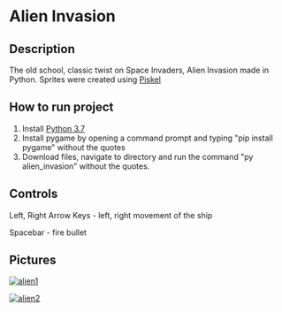 Alien Invasion
=========================
Description
-------------------
The old school, classic twist on Space Invaders, Alien Invasion made in Python. Sprites were created using [Piskel](https://www.piskelapp.com/)

How to run project
--------------------  
1) Install [Python 3.7](https://www.python.org/downloads/release/python-370/)   
2) Install pygame by opening a command prompt and typing "pip install pygame" without the quotes
3) Download files, navigate to directory and run the command "py alien_invasion" without the quotes. 

Controls
--------------------  
Left, Right Arrow Keys - left, right movement of the ship

Spacebar - fire bullet

Pictures  
--------

<a href="https://ibb.co/0MDPbf9"><img src="https://i.ibb.co/YkRvstd/alien1.png" alt="alien1" border="0" /></a>

<a href="https://ibb.co/ZxvfKg9"><img src="https://i.ibb.co/VTbLDC6/alien2.png" alt="alien2" border="0" /></a>
